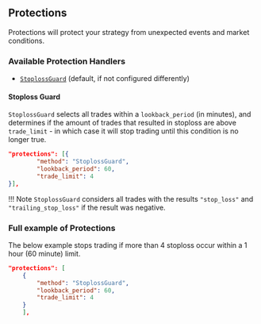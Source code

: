 ## Protections

Protections will protect your strategy from unexpected events and market conditions.

### Available Protection Handlers

* [`StoplossGuard`](#stoploss-guard) (default, if not configured differently)

#### Stoploss Guard

`StoplossGuard` selects all trades within a `lookback_period` (in minutes), and determines if the amount of trades that resulted in stoploss are above `trade_limit` - in which case it will stop trading until this condition is no longer true.

```json
"protections": [{
        "method": "StoplossGuard",
        "lookback_period": 60,
        "trade_limit": 4
}],
```

!!! Note
    `StoplossGuard` considers all trades with the results `"stop_loss"` and `"trailing_stop_loss"` if the result was negative.

### Full example of Protections

The below example stops trading if more than 4 stoploss occur within a 1 hour (60 minute) limit.

```json
"protections": [
    {
        "method": "StoplossGuard",
        "lookback_period": 60,
        "trade_limit": 4
    }
    ],
```
